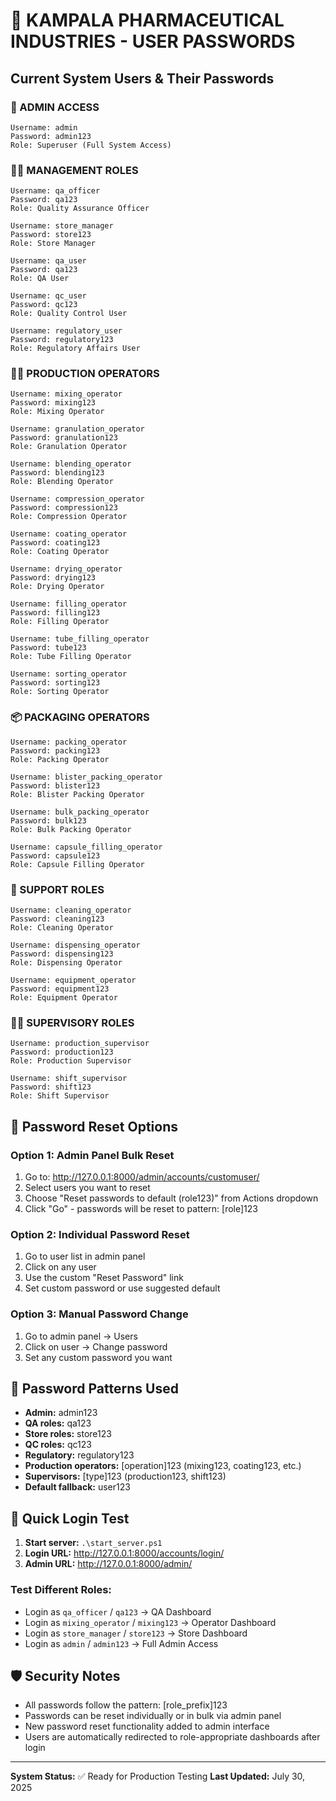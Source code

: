 # 🔐 KAMPALA PHARMACEUTICAL INDUSTRIES - USER PASSWORDS

## Current System Users & Their Passwords

### 🔧 ADMIN ACCESS
```
Username: admin
Password: admin123
Role: Superuser (Full System Access)
```

### 👨‍💼 MANAGEMENT ROLES
```
Username: qa_officer
Password: qa123
Role: Quality Assurance Officer

Username: store_manager  
Password: store123
Role: Store Manager

Username: qa_user
Password: qa123
Role: QA User

Username: qc_user
Password: qc123
Role: Quality Control User

Username: regulatory_user
Password: regulatory123
Role: Regulatory Affairs User
```

### 👷‍♂️ PRODUCTION OPERATORS
```
Username: mixing_operator
Password: mixing123
Role: Mixing Operator

Username: granulation_operator
Password: granulation123
Role: Granulation Operator

Username: blending_operator
Password: blending123
Role: Blending Operator

Username: compression_operator
Password: compression123
Role: Compression Operator

Username: coating_operator
Password: coating123
Role: Coating Operator

Username: drying_operator
Password: drying123
Role: Drying Operator

Username: filling_operator
Password: filling123
Role: Filling Operator

Username: tube_filling_operator
Password: tube123
Role: Tube Filling Operator

Username: sorting_operator
Password: sorting123
Role: Sorting Operator
```

### 📦 PACKAGING OPERATORS
```
Username: packing_operator
Password: packing123
Role: Packing Operator

Username: blister_packing_operator
Password: blister123
Role: Blister Packing Operator

Username: bulk_packing_operator
Password: bulk123
Role: Bulk Packing Operator

Username: capsule_filling_operator
Password: capsule123
Role: Capsule Filling Operator
```

### 🧹 SUPPORT ROLES
```
Username: cleaning_operator
Password: cleaning123
Role: Cleaning Operator

Username: dispensing_operator
Password: dispensing123
Role: Dispensing Operator

Username: equipment_operator
Password: equipment123
Role: Equipment Operator
```

### 👨‍💼 SUPERVISORY ROLES
```
Username: production_supervisor
Password: production123
Role: Production Supervisor

Username: shift_supervisor
Password: shift123
Role: Shift Supervisor
```

## 🔄 Password Reset Options

### Option 1: Admin Panel Bulk Reset
1. Go to: http://127.0.0.1:8000/admin/accounts/customuser/
2. Select users you want to reset
3. Choose "Reset passwords to default (role123)" from Actions dropdown
4. Click "Go" - passwords will be reset to pattern: [role]123

### Option 2: Individual Password Reset
1. Go to user list in admin panel
2. Click on any user
3. Use the custom "Reset Password" link
4. Set custom password or use suggested default

### Option 3: Manual Password Change
1. Go to admin panel → Users
2. Click on user → Change password
3. Set any custom password you want

## 🔑 Password Patterns Used

- **Admin:** admin123
- **QA roles:** qa123
- **Store roles:** store123  
- **QC roles:** qc123
- **Regulatory:** regulatory123
- **Production operators:** [operation]123 (mixing123, coating123, etc.)
- **Supervisors:** [type]123 (production123, shift123)
- **Default fallback:** user123

## 🚀 Quick Login Test

1. **Start server:** `.\start_server.ps1`
2. **Login URL:** http://127.0.0.1:8000/accounts/login/
3. **Admin URL:** http://127.0.0.1:8000/admin/

### Test Different Roles:
- Login as `qa_officer` / `qa123` → QA Dashboard
- Login as `mixing_operator` / `mixing123` → Operator Dashboard
- Login as `store_manager` / `store123` → Store Dashboard
- Login as `admin` / `admin123` → Full Admin Access

## 🛡️ Security Notes

- All passwords follow the pattern: [role_prefix]123
- Passwords can be reset individually or in bulk via admin panel
- New password reset functionality added to admin interface
- Users are automatically redirected to role-appropriate dashboards after login

---
**System Status:** ✅ Ready for Production Testing
**Last Updated:** July 30, 2025
